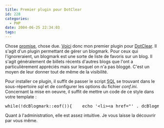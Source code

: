 ```yaml
---
title: Premier plugin pour DotClear
id: 228
categories:
  - PHP
date: 2004-06-25 22:34:03
tags:
---
```


Chose [promise](/blog/2004/06/14/192-blogmark "Blogmark"), chose due. [Voici](/dotclear/plugins/plugin-dcBlogmark-1.0.pkg.gz) donc mon premier plugin pour [DotClear](http://www.dotclear.net/ "DotClear"). Il s'agit d'un plugin permettant de gérer un blogmark. Pour ceux qui l'ignoreraient, un blogmark est une sorte de liste de favoris sur un blog. Il s'agit généralement de billets récents d'autres blogs que l'ont a particulièrement appréciés mais sur lesquel on n'a pas bloggé. C'est un moyen de leur donner tout de même de la visibilité.

Pour installer ce plugin, il suffit de passer le script <acronym title="Structured Query Language">SQL</acronym> se trouvant dans le sous-répertoire _sql_ et de configurer les options du fichier _conf.ini_. Concernant la mise en oeuvre, il suffit de mettre un code de ce style dans votre template&nbsp;:
 <pre>while(!dcBlogmark::eof()){    echo '&lt;li&gt;&lt;a href="' . dcBlogmark::get('url') . '" title="'            . dcBlogmark::get('title') . '"&gt;'            . dcBlogmark::get('title', 20) . '&lt;/a&gt;&lt;/li&gt;';    dcBlogmark::moveNext(); }</pre> 

Quant à l'administration, elle est assez intuitive. Je vous laisse la découvrir par vous même.